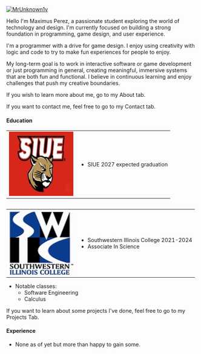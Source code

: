 

[![MrUnknown1v](https://img.shields.io/badge/MrUnknown1v-github-blue?logo=github)](https://github.com/MrUnknown1v)


  
Hello I'm Maximus Perez, a passionate student exploring the world of technology and design. I'm currently focused on building a strong foundation in programming, game design, and user experience.
    
I'm a programmer with a drive for game design.  I enjoy using creativity with logic and code to try to make fun experiences for people to enjoy.
    
My long-term goal is to work in interactive software or game development or just programming in general, creating meaningful, immersive systems that are both fun and functional. I believe in continuous learning and enjoy challenges that push my creative boundaries.

If you wish to learn more about me, go to my About tab.

If you want to contact me, feel free to go to my Contact tab.

#### Education

<table>
    <tr>
        <td>
            <img src ="static/assets/img/Siue.jpg" alt="Siue Logo" width="170" height="170s">
        </td>
        <td>
            <ul>
                <li>SIUE 2027 expected graduation</li>
            </ul>
        </td>
    </tr>
<table>





<table>
    <tr>
        <td>
            <img src ="static/assets/img/Swic.jpg" alt="Swic Logo" width="170" height="170">
        </td>
        <td>
            <ul>
                <li>Southwestern Illinois College 2021-2024</li>
                <li>Associate In Science</li>
            </ul>
        </td>
    </tr>
<table>


- Notable classes:
    - Software Engineering
    - Calculus

If you want to learn about some projects I've done, feel free to go to my Projects Tab.


#### Experience

- None as of yet but more than happy to gain some.